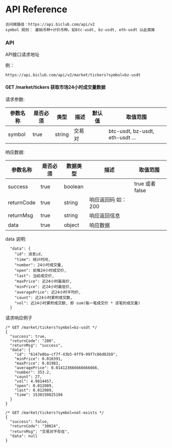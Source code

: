 # API Reference

#### 

``` 
访问根路径：https://api.biclub.com/api/v2
symbol 规则： 基础币种+计价币种。如btc-usdt, bz-usdt, eth-usdt 以此类推
```


### API

API接口请求地址

例：

```
https://api.biclub.com/api/v2/market/tickers?symbol=bz-usdt
```

#### GET /market/tickers 获取市场24小时成交量数据

 请求参数:

| 参数名称    | 是否必须  | 类型  | 描述    | 默认值   | 取值范围  |
| ------- | ----- | ------ | ----- | ----- | ----  |
| symbol    | true  | string | 交易对   |    | btc-usdt, bz-usdt, eth-usdt ...|

 响应数据:

| 参数名称   | 是否必须 | 数据类型   | 描述     | 取值范围     |
| ---------- | ---- | ------- | ------- | ------  |
| success    | true | boolean |     | true 或者 false |
| returnCode | true | string  | 响应返回码 如：200     |      |
| returnMsg  | true | string  | 响应返回信息     |    |
| data       | true | object  | 响应数据 |    |

data 说明:

```
  "data": {
    "id": 消息id,
    "time": 统计时间,
    "number": 24小时成交量,
    "open": 前推24小时成交价,
    "last": 当前成交价,
    "maxPrice": 近24小时最高价,
    "minPrice": 近24小时最低价,
    "averagePrice": 近24小时平均价,
    "count": 近24小时累积成交数,
    "vol": 近24小时累积成交额, 即 sum(每一笔成交价 * 该笔的成交量)
  }
```


请求响应例子

```
/* GET /market/tickers?symbol=bz-usdt */
{
  "success": true,
  "returnCode": "200",
  "returnMsg": "success",
  "data": {
    "id": "6147e0ba-cf7f-43b5-9ff9-99f7c86d02b9",
    "minPrice": 0.010391,
    "maxPrice": 0.01983,
    "averagePrice": 0.014123666666666666,
    "number": 353.2,
    "count": 27,
    "vol": 4.9814457,
    "open": 0.012089,
    "last": 0.012089,
    "time": 1530150825104
  }
}

/* GET /market/tickers?symbol=not-exists */
{
  "success": false,
  "returnCode": "30024",
  "returnMsg": "交易对不存在",
  "data": null
}
```
